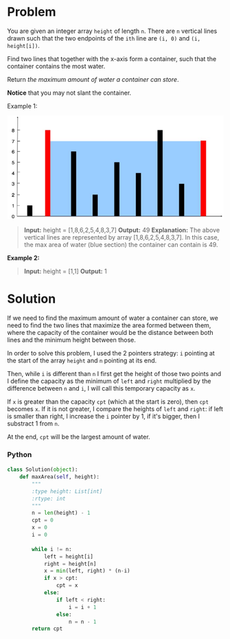 # Problem

You are given an integer array  `height`  of length  `n`. There are  `n`  vertical lines drawn such that the two endpoints of the  `ith`  line are  `(i, 0)`  and  `(i, height[i])`.

Find two lines that together with the x-axis form a container, such that the container contains the most water.

Return  _the maximum amount of water a container can store_.

**Notice**  that you may not slant the container.

Example 1:

![image](question_11.jpg)

>**Input:** height = [1,8,6,2,5,4,8,3,7]
**Output:** 49
**Explanation:** The above vertical lines are represented by array [1,8,6,2,5,4,8,3,7]. In this case, the max area of water (blue section) the container can contain is 49.

**Example 2:**

>**Input:** height = [1,1]
**Output:** 1

# Solution

If we need to find the maximum amount of water a container can store, we need to find the two lines that maximize the area formed between them, where the capacity of the container would be the distance between both lines and the minimum height between those.

In order to solve this problem, I used the 2 pointers strategy: `i` pointing at the start of the array `height` and `n` pointing at its end.

Then, while `i` is different than `n` I first get the height of those two points and I define the capacity as the minimum of `left` and `right` multiplied by the difference between `n` and `i`, I will call this temporary capacity as `x`.

If `x` is greater than the capacity `cpt` (which at the start is zero), then `cpt` becomes `x`. If it is not greater, I compare the heights of `left` and `right`: if left is smaller than right, I increase the `i` pointer by 1, if it's bigger, then I substract 1 from `n`.

At the end, `cpt` will be the largest amount of water.

### Python
```python
class Solution(object):
    def maxArea(self, height):
        """
        :type height: List[int]
        :rtype: int
        """
        n = len(height) - 1
        cpt = 0
        x = 0
        i = 0
        
        while i != n:
            left = height[i]
            right = height[n]
            x = min(left, right) * (n-i)
            if x > cpt:
                cpt = x
            else:
                if left < right:
                    i = i + 1
                else:
                    n = n - 1
        return cpt  
```